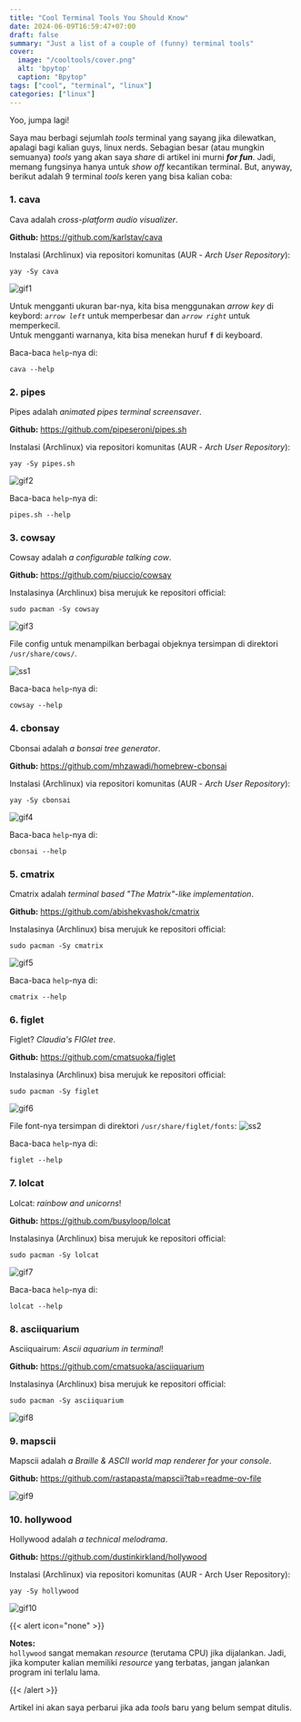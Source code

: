 ```yaml
---
title: "Cool Terminal Tools You Should Know"
date: 2024-06-09T16:59:47+07:00
draft: false
summary: "Just a list of a couple of (funny) terminal tools"
cover:
  image: "/cooltools/cover.png"
  alt: 'bpytop'
  caption: "Bpytop"
tags: ["cool", "terminal", "linux"]
categories: ["linux"]
---
```


Yoo, jumpa lagi!

Saya mau berbagi sejumlah *tools* terminal yang sayang jika dilewatkan, apalagi bagi kalian guys, linux nerds. Sebagian besar (atau mungkin semuanya) *tools* yang akan saya *share* di artikel ini murni ***for fun***. Jadi, memang fungsinya hanya untuk *show off* kecantikan terminal. But, anyway, berikut adalah 9 terminal *tools* keren yang bisa kalian coba:

### 1. cava

Cava adalah *cross-platform audio visualizer*.

**Github:** https://github.com/karlstav/cava 

Instalasi (Archlinux) via repositori komunitas (AUR - *Arch User Repository*):
```shell
yay -Sy cava
```

![gif1](/cooltools/gif1.gif)

Untuk mengganti ukuran bar-nya, kita bisa menggunakan *arrow key* di keybord: *`arrow left`* untuk memperbesar dan *`arrow right`* untuk memperkecil.  
Untuk mengganti warnanya, kita bisa menekan huruf **`f`** di keyboard.

Baca-baca `help`-nya di:
```shell
cava --help
```

### 2. pipes

Pipes adalah *animated pipes terminal screensaver*.

**Github:** https://github.com/pipeseroni/pipes.sh

Instalasi (Archlinux) via repositori komunitas (AUR - *Arch User Repository*):
```shell
yay -Sy pipes.sh
```

![gif2](/cooltools/gif2.gif)

Baca-baca `help`-nya di:
```shell
pipes.sh --help
```

### 3. cowsay

Cowsay adalah *a configurable talking cow*.

**Github:** https://github.com/piuccio/cowsay

Instalasinya (Archlinux) bisa merujuk ke repositori official:
```shell
sudo pacman -Sy cowsay
```
![gif3](/cooltools/gif3.gif)

File config untuk menampilkan berbagai objeknya tersimpan di direktori `/usr/share/cows/`.

![ss1](/cooltools/ss1.png)

Baca-baca `help`-nya di:
```shell
cowsay --help
```

### 4. cbonsay

Cbonsai adalah *a bonsai tree generator*.

**Github:** https://github.com/mhzawadi/homebrew-cbonsai

Instalasi (Archlinux) via repositori komunitas (AUR - *Arch User Repository*):
```shell
yay -Sy cbonsai
```

![gif4](/cooltools/gif4.gif)

Baca-baca `help`-nya di:
```shell
cbonsai --help
```

### 5. cmatrix

Cmatrix adalah *terminal based "The Matrix"-like implementation*.

**Github:** https://github.com/abishekvashok/cmatrix

Instalasinya (Archlinux) bisa merujuk ke repositori official:
```shell
sudo pacman -Sy cmatrix
```
![gif5](/cooltools/gif5.gif)

Baca-baca `help`-nya di:
```shell
cmatrix --help
```

### 6. figlet

Figlet? *Claudia's FIGlet tree*.

**Github:** https://github.com/cmatsuoka/figlet

Instalasinya (Archlinux) bisa merujuk ke repositori official:
```shell
sudo pacman -Sy figlet
```
![gif6](/cooltools/gif6.gif)

File font-nya tersimpan di direktori `/usr/share/figlet/fonts`:
![ss2](/cooltools/ss2.png)

Baca-baca `help`-nya di:
```shell
figlet --help
```

### 7. lolcat

Lolcat: *rainbow and unicorns*!

**Github:** https://github.com/busyloop/lolcat

Instalasinya (Archlinux) bisa merujuk ke repositori official:
```shell
sudo pacman -Sy lolcat
```

![gif7](/cooltools/gif7.gif)

Baca-baca `help`-nya di:
```shell
lolcat --help
```

### 8. asciiquarium

Asciiquairum: *Ascii aquarium in terminal*!

**Github:** https://github.com/cmatsuoka/asciiquarium

Instalasinya (Archlinux) bisa merujuk ke repositori official:
```shell
sudo pacman -Sy asciiquarium
```

![gif8](/cooltools/gif8.gif)

### 9. mapscii

Mapscii adalah *a Braille & ASCII world map renderer for your console*.

**Github:** https://github.com/rastapasta/mapscii?tab=readme-ov-file

![gif9](/cooltools/gif9.gif)

### 10. hollywood

Hollywood adalah *a technical melodrama*.

**Github:** https://github.com/dustinkirkland/hollywood

Instalasi (Archlinux) via repositori komunitas (AUR - Arch User Repository):
```shell
yay -Sy hollywood
```

![gif10](/cooltools/gif10.gif)

{{< alert icon="none" >}}

**Notes:**  
`hollywood` sangat memakan _resource_ (terutama CPU) jika dijalankan. Jadi, jika komputer kalian memiliki _resource_ yang terbatas, jangan jalankan program ini terlalu lama.

{{< /alert >}}




Artikel ini akan saya perbarui jika ada *tools* baru yang belum sempat ditulis.

